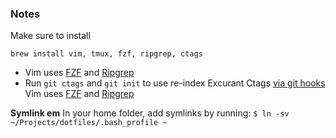 ### Notes
Make sure to install

```
brew install vim, tmux, fzf, ripgrep, ctags
```
* Vim uses [FZF](https://github.com/junegunn/fzf) and [Ripgrep](https://github.com/BurntSushi/ripgrep)
* Run `git ctags` and `git init` to use re-index Excurant Ctags [via git hooks](https://tbaggery.com/2011/08/08/effortless-ctags-with-git.html) Vim uses [FZF](https://github.com/junegunn/fzf) and [Ripgrep](https://github.com/BurntSushi/ripgrep)


**Symlink em**
In your home folder, add symlinks by running:
`$ ln -sv ~/Projects/dotfiles/.bash_profile ~`

